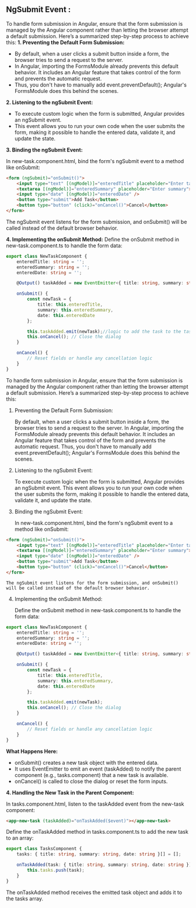 ## NgSubmit Event : 
To handle form submission in Angular, ensure that the form submission is managed by the Angular component rather than letting the browser attempt a default submission. Here’s a summarized step-by-step process to achieve this:
**1. Preventing the Default Form Submission:**
- By default, when a user clicks a submit button inside a form, the browser tries to send a request to the server.
- In Angular, importing the FormsModule already prevents this default behavior. It includes an Angular feature that takes control of the form and prevents the automatic request.
- Thus, you don't have to manually add event.preventDefault(); Angular's FormsModule does this behind the scenes.

**2. Listening to the ngSubmit Event:**
- To execute custom logic when the form is submitted, Angular provides an ngSubmit event.
- This event allows you to run your own code when the user submits the form, making it possible to handle the entered data, validate it, and update the state.

**3. Binding the ngSubmit Event:**

In new-task.component.html, bind the form's ngSubmit event to a method like onSubmit:

```html
<form (ngSubmit)="onSubmit()">
    <input type="text" [(ngModel)]="enteredTitle" placeholder="Enter task title" />
    <textarea [(ngModel)]="enteredSummary" placeholder="Enter summary"></textarea>
    <input type="date" [(ngModel)]="enteredDate" />
    <button type="submit">Add Task</button>
    <button type="button" (click)="onCancel()">Cancel</button>
</form>
```
The ngSubmit event listens for the form submission, and onSubmit() will be called instead of the default browser behavior.

**4. Implementing the onSubmit Method:**
Define the onSubmit method in new-task.component.ts to handle the form data:


```typescript
export class NewTaskComponent {
    enteredTitle: string = '';
    enteredSummary: string = '';
    enteredDate: string = '';

    @Output() taskAdded = new EventEmitter<{ title: string, summary: string, date: string }>();

    onSubmit() {
        const newTask = {
            title: this.enteredTitle,
            summary: this.enteredSummary,
            date: this.enteredDate
        };

        this.taskAdded.emit(newTask);//logic to add the task to the tasks array
        this.onCancel(); // Close the dialog
    }

    onCancel() {
        // Reset fields or handle any cancellation logic
    }
}
```




To handle form submission in Angular, ensure that the form submission is managed by the Angular component rather than letting the browser attempt a default submission. Here’s a summarized step-by-step process to achieve this:
1. Preventing the Default Form Submission:

    By default, when a user clicks a submit button inside a form, the browser tries to send a request to the server.
    In Angular, importing the FormsModule already prevents this default behavior. It includes an Angular feature that takes control of the form and prevents the automatic request.
    Thus, you don't have to manually add event.preventDefault(); Angular's FormsModule does this behind the scenes.

2. Listening to the ngSubmit Event:

    To execute custom logic when the form is submitted, Angular provides an ngSubmit event.
    This event allows you to run your own code when the user submits the form, making it possible to handle the entered data, validate it, and update the state.

3. Binding the ngSubmit Event:

    In new-task.component.html, bind the form's ngSubmit event to a method like onSubmit:


```html
<form (ngSubmit)="onSubmit()">
    <input type="text" [(ngModel)]="enteredTitle" placeholder="Enter task title" />
    <textarea [(ngModel)]="enteredSummary" placeholder="Enter summary"></textarea>
    <input type="date" [(ngModel)]="enteredDate" />
    <button type="submit">Add Task</button>
    <button type="button" (click)="onCancel()">Cancel</button>
</form>
```
    The ngSubmit event listens for the form submission, and onSubmit() will be called instead of the default browser behavior.

4. Implementing the onSubmit Method:

    Define the onSubmit method in new-task.component.ts to handle the form data:

```typescript
export class NewTaskComponent {
    enteredTitle: string = '';
    enteredSummary: string = '';
    enteredDate: string = '';

    @Output() taskAdded = new EventEmitter<{ title: string, summary: string, date: string }>();

    onSubmit() {
        const newTask = {
            title: this.enteredTitle,
            summary: this.enteredSummary,
            date: this.enteredDate
        };

        this.taskAdded.emit(newTask);
        this.onCancel(); // Close the dialog
    }

    onCancel() {
        // Reset fields or handle any cancellation logic
    }
}
```
**What Happens Here:**

- onSubmit() creates a new task object with the entered data.
- It uses EventEmitter to emit an event (taskAdded) to notify the parent component (e.g., tasks.component) that a new task is available.
- onCancel() is called to close the dialog or reset the form inputs.


**4. Handling the New Task in the Parent Component:**

In tasks.component.html, listen to the taskAdded event from the new-task component:

```html
<app-new-task (taskAdded)="onTaskAdded($event)"></app-new-task>
```
Define the onTaskAdded method in tasks.component.ts to add the new task to an array:

```typescript
export class TasksComponent {
    tasks: { title: string, summary: string, date: string }[] = [];

    onTaskAdded(task: { title: string, summary: string, date: string }) {
        this.tasks.push(task);
    }
}
```
The onTaskAdded method receives the emitted task object and adds it to the tasks array.
